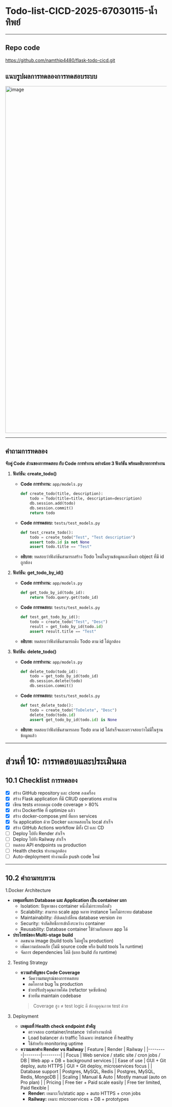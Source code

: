 # Todo-list-CICD-2025-67030115-น้ำทิพย์

---

## Repo code
https://github.com/namthip4480/flask-todo-cicd.git

## แนบรูปผลการทดลองการทดสอบระบบ
<img width="1920" height="1080" alt="image" src="https://github.com/user-attachments/assets/30e294da-0319-46f2-95d6-16a6465c9b28" />

---

## คำถามการทดลอง
**จับคู่ Code ส่วนของการทดสอบ กับ Code การทำงาน อย่างน้อย 3 ฟังก์ชัน พร้อมอธิบายการทำงาน**

1. **ฟังก์ชัน: create_todo()**
   - **Code การทำงาน:** `app/models.py`
     ```python
     def create_todo(title, description):
         todo = Todo(title=title, description=description)
         db.session.add(todo)
         db.session.commit()
         return todo
     ```
   - **Code การทดสอบ:** `tests/test_models.py`
     ```python
     def test_create_todo():
         todo = create_todo("Test", "Test description")
         assert todo.id is not None
         assert todo.title == "Test"
     ```
   - **อธิบาย:** ทดสอบว่าฟังก์ชันสามารถสร้าง Todo ใหม่ในฐานข้อมูลและคืนค่า object ที่มี id ถูกต้อง

2. **ฟังก์ชัน: get_todo_by_id()**
   - **Code การทำงาน:** `app/models.py`
     ```python
     def get_todo_by_id(todo_id):
         return Todo.query.get(todo_id)
     ```
   - **Code การทดสอบ:** `tests/test_models.py`
     ```python
     def test_get_todo_by_id():
         todo = create_todo("Test", "Desc")
         result = get_todo_by_id(todo.id)
         assert result.title == "Test"
     ```
   - **อธิบาย:** ทดสอบว่าฟังก์ชันสามารถดึง Todo ตาม id ได้ถูกต้อง

3. **ฟังก์ชัน: delete_todo()**
   - **Code การทำงาน:** `app/models.py`
     ```python
     def delete_todo(todo_id):
         todo = get_todo_by_id(todo_id)
         db.session.delete(todo)
         db.session.commit()
     ```
   - **Code การทดสอบ:** `tests/test_models.py`
     ```python
     def test_delete_todo():
         todo = create_todo("ToDelete", "Desc")
         delete_todo(todo.id)
         assert get_todo_by_id(todo.id) is None
     ```
   - **อธิบาย:** ทดสอบว่าฟังก์ชันสามารถลบ Todo ตาม id ได้สำเร็จและตรวจสอบว่าไม่มีในฐานข้อมูลแล้ว

---

# ส่วนที่ 10: การทดสอบและประเมินผล

## 10.1 Checklist การทดลอง
- [x] สร้าง GitHub repository และ clone ลงเครื่อง
- [x] สร้าง Flask application ที่มี CRUD operations ครบถ้วน
- [x] เขียน tests ครอบคลุม code coverage > 80%
- [x] สร้าง Dockerfile ที่ optimize แล้ว
- [x] สร้าง docker-compose.yml ที่แยก services
- [x] รัน application ด้วย Docker และทดสอบใน local สำเร็จ
- [x] สร้าง GitHub Actions workflow มีทั้ง CI และ CD
- [ ] Deploy ไปยัง Render สำเร็จ
- [ ] Deploy ไปยัง Railway สำเร็จ
- [ ] ทดสอบ API endpoints บน production
- [ ] Health checks ทำงานถูกต้อง
- [ ] Auto-deployment ทำงานเมื่อ push code ใหม่

---

## 10.2 คำถามทบทวน

1.Docker Architecture
   - **เหตุผลที่แยก Database และ Application เป็น container แยก**
     - Isolation: ปัญหาของ container หนึ่งไม่กระทบอีกตัว
     - Scalability: สามารถ scale app หลาย instance โดยไม่กระทบ database
     - Maintainability: อัปเดต/เปลี่ยน database version ง่าย
     - Security: จำกัดสิทธิ์การเข้าถึงระหว่าง container
     - Reusability: Database container ใช้ร่วมกับหลาย app ได้
   - **ประโยชน์ของ Multi-stage build**
     - ลดขนาด image (build tools ไม่อยู่ใน production)
     - เพิ่มความปลอดภัย (ไม่มี source code หรือ build tools ใน runtime)
     - จัดการ dependencies ได้ดี (แยก build กับ runtime)

2. Testing Strategy
   - **ความสำคัญของ Code Coverage**
     - วัดความสมบูรณ์ของการทดสอบ
     - ลดโอกาส bug ใน production
     - ช่วยปรับปรุงคุณภาพโค้ด (refactor จุดซับซ้อน)
     - ช่วยทีม maintain codebase
     > Coverage สูง ≠ test logic ดี ต้องดูคุณภาพ test ด้วย

3. Deployment
   - **เหตุผลที่ Health check endpoint สำคัญ**
     - ตรวจสอบ container/instance ว่ายังทำงานปกติ
     - Load balancer ส่ง traffic ไปเฉพาะ instance ที่ healthy
     - ใช้สำหรับ monitoring uptime
   - **ความแตกต่าง Render vs Railway**
     | Feature | Render | Railway |
     |---------|--------|---------|
     | Focus | Web service / static site / cron jobs / DB | Web app + DB + background services |
     | Ease of use | GUI + Git deploy, auto HTTPS | GUI + Git deploy, microservices focus |
     | Database support | Postgres, MySQL, Redis | Postgres, MySQL, Redis, MongoDB |
     | Scaling | Manual & Auto | Mostly manual (auto on Pro plan) |
     | Pricing | Free tier + Paid scale easily | Free tier limited, Paid flexible |
     - **Render:** เหมาะเว็บ/static app + auto HTTPS + cron jobs
     - **Railway:** เหมาะ microservices + DB + prototypes
